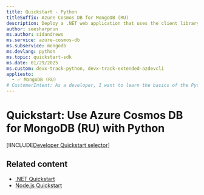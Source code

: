 ```yaml
---
title: Quickstart - Python
titleSuffix: Azure Cosmos DB for MongoDB (RU)
description: Deploy a .NET web application that uses the client library for Python to interact with Azure Cosmos DB for MongoDB (RU) data in this quickstart.
author: seesharprun
ms.author: sidandrews
ms.service: azure-cosmos-db
ms.subservice: mongodb
ms.devlang: python
ms.topic: quickstart-sdk
ms.date: 01/29/2025
ms.custom: devx-track-python, devx-track-extended-azdevcli
appliesto:
  - ✅ MongoDB (RU)
# CustomerIntent: As a developer, I want to learn the basics of the Python library so that I can build applications with Azure Cosmos DB for MongoDB (RU).
---
```


# Quickstart: Use Azure Cosmos DB for MongoDB (RU) with Python

[!INCLUDE[Developer Quickstart selector](includes/quickstart/dev-selector.md)]

## Related content

- [.NET Quickstart](quickstart-dotnet.md)
- [Node.js Quickstart](quickstart-nodejs.md)
